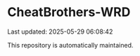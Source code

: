 # CheatBrothers-WRD

Last updated: 2025-05-29 06:08:42

This repository is automatically maintained.
